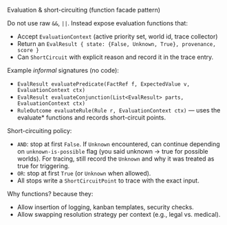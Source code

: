 Evaluation & short-circuiting (function facade pattern)

Do not use raw `&&`, `||`. Instead expose evaluation functions that:

- Accept `EvaluationContext` (active priority set, world id, trace collector)
- Return an `EvalResult { state: {False, Unknown, True}, provenance, score }`
- Can `ShortCircuit` with explicit reason and record it in the trace entry.

Example *informal* signatures (no code):

- `EvalResult evaluatePredicate(FactRef f, ExpectedValue v, EvaluationContext ctx)`
- `EvalResult evaluateConjunction(List<EvalResult> parts, EvaluationContext ctx)`
- `RuleOutcome evaluateRule(Rule r, EvaluationContext ctx)` — uses the evaluate\* functions and records short-circuit points.

Short-circuiting policy:

- `AND`: stop at first `False`. If `Unknown` encountered, can continue depending on `unknown-is-possible` flag (you said unknown → true for possible worlds). For tracing, still record the `Unknown` and why it was treated as true for triggering.
- `OR`: stop at first `True` (or `Unknown` when allowed).
- All stops write a `ShortCircuitPoint` to trace with the exact input.

Why functions? because they:

- Allow insertion of logging, kanban templates, security checks.
- Allow swapping resolution strategy per context (e.g., legal vs. medical).